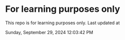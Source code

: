 # For learning purposes only
This repo is for learning purposes only.
Last updated at

Sunday, September 29, 2024 12:03:42 PM


